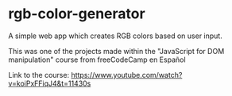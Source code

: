 # rgb-color-generator
 A simple web app which creates RGB colors based on user input.

 This was one of the projects made within the "JavaScript for DOM manipulation" course from freeCodeCamp en Español 
 
 Link to the course: https://www.youtube.com/watch?v=koiPxFFiqJ4&t=11430s
